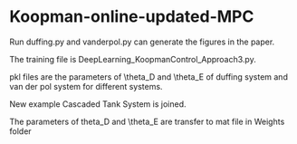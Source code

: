 # Koopman-online-updated-MPC

Run duffing.py and vanderpol.py can generate the figures in the paper.

The training file is DeepLearning_KoopmanControl_Approach3.py.

pkl files are the parameters of \theta_D and \theta_E of duffing system and van der pol system for different systems.

New example Cascaded Tank System is joined.

The parameters of theta_D and \theta_E are transfer to mat file in Weights folder
